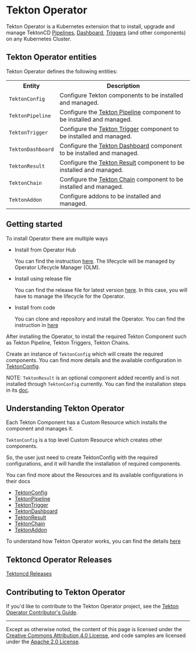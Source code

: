 <!--
---
title: "Operator"
linkTitle: "Operator"
weight: 8
description: >
  Manage Tekton CI/CD Building Blocks
cascade:
  github_project_repo: https://github.com/tektoncd/operator
---
-->
# Tekton Operator

Tekton Operator is a Kubernetes extension that to install, upgrade and
manage TektonCD [Pipelines](https://github.com/tektoncd/pipeline),
[Dashboard](https://github.com/tektoncd/dashboard),
[Triggers](https://github.com/tektoncd/triggers) (and other
components) on any Kubernetes Cluster.

## Tekton Operator entities

Tekton Operator defines the following entities:

<table>
  <tr>
    <th>Entity</th>
    <th>Description</th>
  </tr>
  <tr>
    <td><code>TektonConfig</code></td>
    <td>Configure Tekton components to be installed and managed.</td>
  </tr>
  <tr>
    <td><code>TektonPipeline</code></td>
    <td>Configure the <a HREF="https://github.com/tektoncd/pipeline">Tekton Pipeline</a> component to be installed and managed.</td>
  </tr>
  <tr>
    <td><code>TektonTrigger</code></td>
    <td>Configure the <a HREF="https://github.com/tektoncd/triggers">Tekton Trigger</a> component to be installed and managed.</td>
  </tr>
  <tr>
    <td><code>TektonDashboard</code></td>
    <td>Configure the <a HREF="https://github.com/tektoncd/dashboard">Tekton Dashboard</a> component to be installed and managed.</td>
  </tr>
  <tr>
    <td><code>TektonResult</code></td>
    <td>Configure the <a HREF="https://github.com/tektoncd/results">Tekton Result</a> component to be installed and managed.</td>
  </tr>
  <tr>
    <td><code>TektonChain</code></td>
    <td>Configure the <a HREF="https://github.com/tektoncd/chains">Tekton Chain</a> component to be installed and managed.</td>
  </tr>
  <tr>
    <td><code>TektonAddon</code></td>
    <td>Configure addons to be installed and managed.</td>
  </tr>
</table>

## Getting started

To install Operator there are multiple ways

- Install from Operator Hub 
  
  You can find the instruction [here](https://operatorhub.io/operator/tektoncd-operator). The lifecycle will be managed by Operator Lifecycle Manager (OLM).

- Install using release file
  
  You can find the release file for latest version [here](https://github.com/tektoncd/operator/releases). In this case, you will have to manage the lifecycle for the Operator.

- Install from code

  You can clone and repository and install the Operator. You can find the instruction in [here](../DEVELOPMENT.md)

After installing the Operator, to install the required Tekton Component such as Tekton Pipeline, Tekton Triggers, Tekton Chains.

Create an instance of `TektonConfig` which will create the required components. You can find more details and the available configuration in [TektonConfig](TektonConfig.md).

NOTE: `TektonResult` is an optional component added recently and is not installed through `TektonConfig` currently. You can find the installation steps in its [doc](TektonResult.md).


## Understanding Tekton Operator

Each Tekton Component has a Custom Resource which installs the component and manages it. 

`TektonConfig` is a top level Custom Resource which creates other components.

So, the user just need to create TektonConfig with the required configurations, and it will handle the installation of required components.

You can find more about the Resources and its available configurations in their docs 

- [TektonConfig](./TektonConfig.md)
- [TektonPipeline](./TektonPipeline.md)
- [TektonTrigger](./TektonTrigger.md)
- [TektonDashboard](./TektonDashboard.md)
- [TektonResult](./TektonResult.md)
- [TektonChain](./TektonChain.md)
- [TektonAddon](./TektonAddon.md)

To understand how Tekton Operator works, you can find the details [here](TektonOperator.md)

## Tektoncd Operator Releases

  [Tektoncd Releases](./release/README.md)

## Contributing to Tekton Operator

If you'd like to contribute to the Tekton Operator project, see the [Tekton Operator Contributor's Guide](https://github.com/tektoncd/operator/blob/main/CONTRIBUTING.md).

---

Except as otherwise noted, the content of this page is licensed under the
[Creative Commons Attribution 4.0 License](https://creativecommons.org/licenses/by/4.0/),
and code samples are licensed under the
[Apache 2.0 License](https://www.apache.org/licenses/LICENSE-2.0).
